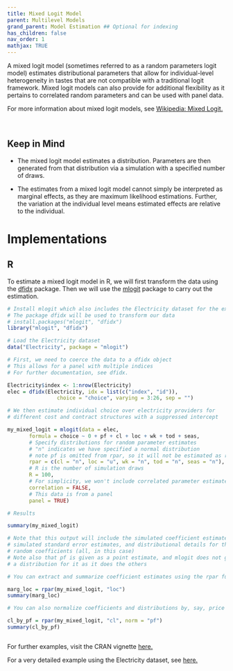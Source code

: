 ```yaml
---
title: Mixed Logit Model
parent: Multilevel Models
grand_parent: Model Estimation ## Optional for indexing
has_children: false
nav_order: 1
mathjax: TRUE
---
```


A mixed logit model (sometimes referred to as a random parameters logit model) estimates distributional parameters that allow for individual-level heterogeneity in tastes that are not compatible with a traditional logit framework.  Mixed logit models can also provide for additional flexibility as it pertains to correlated random parameters and can be used with panel data.

For more information about mixed logit models, see [Wikipedia: Mixed Logit.](https://en.wikipedia.org/wiki/Mixed_logit)

<br>

## Keep in Mind
- The mixed logit model estimates a distribution.  Parameters are then generated from that distribution via a simulation with a specified number of draws.

- The estimates from a mixed logit model cannot simply be interpreted as marginal effects, as they are maximum likelihood estimations.  Further, the variation at the individual level means estimated effects are relative to the individual.

# Implementations

## R

To estimate a mixed logit model in R, we will first transform the data using the [dfidx](https://cran.r-project.org/web/packages/dfidx/index.html) package.  Then we will use the [mlogit](https://cran.r-project.org/web/packages/mlogit/) package to carry out the estimation.


```r
# Install mlogit which also includes the Electricity dataset for the example.
# The package dfidx will be used to transform our data
# install.packages("mlogit", "dfidx")
library("mlogit", "dfidx")

# Load the Electricity dataset
data("Electricity", package = "mlogit")

# First, we need to coerce the data to a dfidx object
# This allows for a panel with multiple indices
# For further documentation, see dfidx.

Electricity$index <- 1:nrow(Electricity)
elec = dfidx(Electricity, idx = list(c("index", "id")),
                choice = "choice", varying = 3:26, sep = "")

# We then estimate individual choice over electricity providers for
# different cost and contract structures with a suppressed intercept

my_mixed_logit = mlogit(data = elec, 
       formula = choice ~ 0 + pf + cl + loc + wk + tod + seas,
       # Specify distributions for random parameter estimates
       # "n" indicates we have specified a normal distribution
       # note pf is omitted from rpar, so it will not be estimated as random
       rpar = c(cl = "n", loc = "u", wk = "n", tod = "n", seas = "n"), 
       # R is the number of simulation draws
       R = 100, 
       # For simplicity, we won't include correlated parameter estimates
       correlation = FALSE, 
       # This data is from a panel
       panel = TRUE)

# Results

summary(my_mixed_logit)

# Note that this output will include the simulated coefficient estimates, 
# simulated standard error estimates, and distributional details for the
# random coefficients (all, in this case)
# Note also that pf is given as a point estimate, and mlogit does not generate
# a distribution for it as it does the others

# You can extract and summarize coefficient estimates using the rpar function

marg_loc = rpar(my_mixed_logit, "loc")
summary(marg_loc)

# You can also normalize coefficients and distributions by, say, price

cl_by_pf = rpar(my_mixed_logit, "cl", norm = "pf")
summary(cl_by_pf)



```

For further examples, visit the CRAN vignette [here.](https://cran.r-project.org/web/packages/mlogit/vignettes/c5.mxl.html)

For a very detailed example using the Electricity dataset, see [here.](https://cran.r-project.org/web/packages/mlogit/vignettes/e3mxlogit.html)
